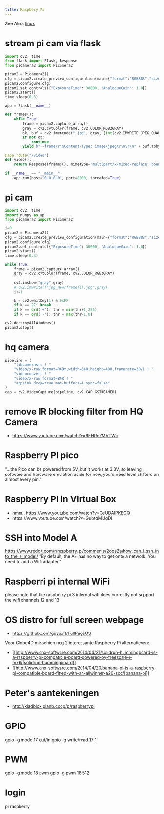 ```yaml
---
title: Raspbery Pi
---
```

See Also: [linux](/linux)

# stream pi cam via flask
```python
import cv2, time
from flask import Flask, Response
from picamera2 import Picamera2

picam2 = Picamera2()
cfg = picam2.create_preview_configuration(main={"format":"RGB888","size":(640,480)})
picam2.configure(cfg)
picam2.set_controls({"ExposureTime": 30000, "AnalogueGain": 1.0})
picam2.start()
time.sleep(0.3)

app = Flask(__name__)

def frames():
    while True:
        frame = picam2.capture_array()
        gray = cv2.cvtColor(frame, cv2.COLOR_RGB2GRAY)
        ok, buf = cv2.imencode(".jpg", gray, [int(cv2.IMWRITE_JPEG_QUALITY), 80])
        if not ok:
            continue
        yield b"--frame\r\nContent-Type: image/jpeg\r\n\r\n" + buf.tobytes() + b"\r\n"

@app.route("/video")
def video():
    return Response(frames(), mimetype="multipart/x-mixed-replace; boundary=frame")

if __name__ == "__main__":
    app.run(host="0.0.0.0", port=8000, threaded=True)
```

# pi cam
```python
import cv2, time
import numpy as np
from picamera2 import Picamera2

i=0
picam2 = Picamera2()
cfg = picam2.create_preview_configuration(main={"format":"RGB888","size":(640,480)})
picam2.configure(cfg)
picam2.set_controls({"ExposureTime": 30000, "AnalogueGain": 1.0})
picam2.start()
time.sleep(0.3)

while True:
    frame = picam2.capture_array()
    gray = cv2.cvtColor(frame, cv2.COLOR_RGB2GRAY)
   
    cv2.imshow("gray",gray)
    # cv2.imwrite(f"jpg_new/frame{i}.jpg",gray)
    i+=1

    k = cv2.waitKey(1) & 0xFF
    if k == 27: break
    if k == ord('+'): thr = min(thr+1,255)
    if k == ord('-'): thr = max(thr-1,0)

cv2.destroyAllWindows()
picam2.stop()
```


# hq camera
```python
pipeline = (
    "libcamerasrc ! "
    "video/x-raw,format=RGBx,width=640,height=480,framerate=30/1 ! "
    "videoconvert ! "
    "video/x-raw,format=BGR ! "
    "appsink drop=true max-buffers=1 sync=false"
)
cap = cv2.VideoCapture(pipeline, cv2.CAP_GSTREAMER)
```

# remove IR blocking filter from HQ Camera
* https://www.youtube.com/watch?v=6FHRcZMVTWc

# Raspberry PI pico
"...the Pico can be powered from 5V, but it works at 3.3V, so leaving software and hardware emulation aside for now, you'd need level shifters on almost every pin."

# Raspberry PI in Virtual Box
* hmm.. https://www.youtube.com/watch?v=CeUDAIPKBGQ
* https://www.youtube.com/watch?v=GubtqMjJgDI

# SSH into Model A
https://www.reddit.com/r/raspberry_pi/comments/2oqs2a/how_can_i_ssh_into_the_a_model/
"By default, the A+ has no way to get onto a network. You need to add a Wifi adapter."

# Raspberri pi internal WiFi
please note that the raspberry pi 3 internal wifi does currently not support the wifi channels 12 and 13

# OS distro for full screen webpage
* https://github.com/guysoft/FullPageOS

Voor Globe4D misschien nog 2 interessante Raspberry Pi alternatieven: 
* [[http://www.cnx-software.com/2014/04/21/solidrun-hummingboard-is-a-raspberry-pi-compatible-board-powered-by-freescale-i-mx6/|solidrun-hummingboard]]
* [[http://www.cnx-software.com/2014/04/20/banana-pi-is-a-raspberry-pi-compatible-board-fitted-with-an-allwinner-a20-soc/|banana-pi]]

# Peter's aantekeningen
* http://kladblok.planb.coop/p/raspberrypi

# GPIO
gpio -g mode 17 out/in
gpio -g write/read 17 1

# PWM
gpio -g mode 18 pwm
gpio -g pwm 18 512

# login
pi
raspberry
